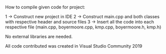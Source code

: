 How to compile given code for project:

1 -> Construct new project in IDE
2 -> Construct main.cpp and both classes with respective header and source files
3 -> Insert all the code into each respective file (main.cpp, boyermoore.cpp, kmp.cpp, boyermoore.h, kmp.h)

No external libraries are needed.

All code contributed was created in Visual Studio Community 2019

